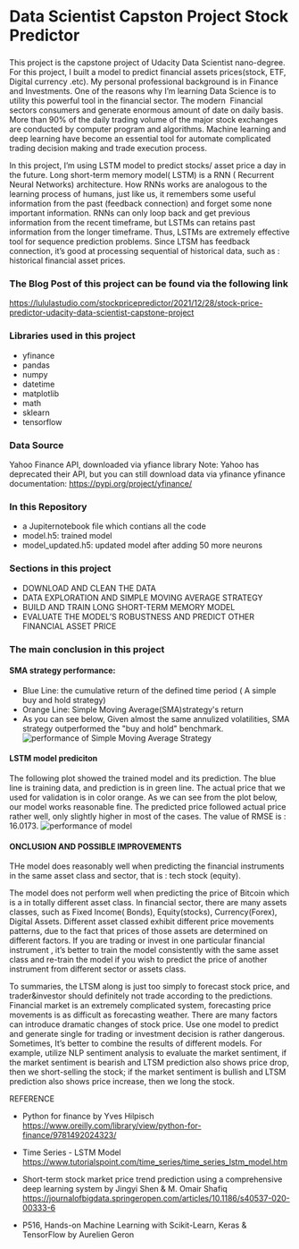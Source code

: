 # Data Scientist Capston Project Stock Predictor

###
This project is the capstone project of Udacity Data Scientist nano-degree. For this project, I built a model to predict financial assets  prices(stock, ETF, Digital currency .etc). My personal professional background is in Finance and Investments. One of the reasons why I’m learning Data Science is to utility this powerful tool in the financial sector. The modern  Financial sectors consumers and generate enormous amount of date on daily basis. More than 90% of the daily trading volume of the major stock exchanges are conducted by computer program and algorithms. Machine learning and deep learning have become an essential tool for automate complicated trading decision making and trade execution process.  

In this project, I’m using LSTM model to predict stocks/ asset price a day in the future. Long short-term memory model( LSTM) is a RNN ( Recurrent Neural Networks) architecture. How RNNs works are analogous to the learning process of humans, just like us, it remembers some useful information from the past (feedback connection) and forget some none important information. RNNs can only loop back and get previous information from the recent timeframe,  but LSTMs can retains past information from the longer timeframe. Thus, LSTMs are extremely effective tool for sequence prediction problems. Since LTSM has feedback connection, it’s good at processing sequential of  historical data, such as : historical financial asset prices.


### The Blog Post of this project can be found via the following link
https://lululastudio.com/stockpricepredictor/2021/12/28/stock-price-predictor-udacity-data-scientist-capstone-project

### Libraries used in this project

* yfinance 
* pandas 
* numpy 
* datetime 
* matplotlib
* math 
* sklearn
* tensorflow 

### Data Source 

Yahoo Finance API, downloaded via yfiance library 
Note: Yahoo has deprecated their API, but you can still download data via yfinance 
yfinance documentation: https://pypi.org/project/yfinance/

### In this Repository 

* a Jupiternotebook file which contians all the code
* model.h5: trained model 
* model_updated.h5: updated model after adding 50 more neurons

### Sections in this project 

* DOWNLOAD AND CLEAN THE DATA
* DATA EXPLORATION AND SIMPLE MOVING AVERAGE STRATEGY 
* BUILD AND TRAIN  LONG SHORT-TERM MEMORY MODEL 
* EVALUATE THE MODEL’S ROBUSTNESS AND  PREDICT OTHER  FINANCIAL ASSET PRICE



### The main conclusion in this project 
#### SMA strategy performance: 
* Blue Line: the cumulative return of the defined time period ( A simple buy and hold strategy)
* Orange Line: Simple Moving Average(SMA)strategy's return
* As you can see below, Given almost the same annulized volatilities, SMA strategy outperformed the "buy and hold" benchmark.
![performance of Simple Moving Average Strategy](https://images.squarespace-cdn.com/content/v1/5c193daf2971144ee8c71ea6/04db2290-2d18-4426-9200-89ba4355218a/download+%281%29.png?format=2500w)



#### LSTM model prediciton

The following plot showed the trained model and its prediction. The blue line is training data, and prediction is in green line. The actual price that we used for validation is in color orange.  As we can see from the plot below, our model works reasonable fine. The predicted price followed actual price rather well, only slightly higher in most of the cases. The value of RMSE is : 16.0173.
![performance of model](https://images.squarespace-cdn.com/content/v1/5c193daf2971144ee8c71ea6/163d4c52-74a4-42f7-b4a7-2ad0779c47ec/download+%284%29.png?format=2500w)


#### ONCLUSION AND POSSIBLE IMPROVEMENTS

THe model does reasonably well when predicting the financial instruments in the same asset class and sector, that is : tech stock (equity).  

The model does not perform well when predicting the price of Bitcoin which is a in totally different asset class. In financial sector, there are many assets classes, such as Fixed Income( Bonds), Equity(stocks), Currency(Forex), Digital Assets.  Different asset classed exhibit different price movements patterns, due to the fact that prices of those assets are determined on different factors. If you are trading or invest in one particular financial instrument , it’s better to train the model consistently with the same asset class and re-train the model if you wish to predict the price of another instrument from different sector or assets class. 

To summaries, the LTSM  along is just too simply to forecast stock price, and trader&investor should definitely not trade according to the predictions. Financial market is an extremely complicated system, forecasting price movements is as difficult as forecasting weather. There are many factors can introduce dramatic changes of stock price. Use one model to predict and generate single for trading or investment decision is rather dangerous. Sometimes, It’s better to combine the results of different models. For example, utilize NLP sentiment analysis to evaluate the market sentiment, if the market sentiment is bearish and LTSM prediction also shows price drop, then we short-selling the stock; if the market sentiment is bullish and LTSM prediction also shows price increase, then we long the stock. 


REFERENCE
* Python for finance by Yves Hilpisch https://www.oreilly.com/library/view/python-for-finance/9781492024323/

* Time Series - LSTM Model https://www.tutorialspoint.com/time_series/time_series_lstm_model.htm

* Short-term stock market price trend prediction using a comprehensive deep learning system by Jingyi Shen & M. Omair Shafiq https://journalofbigdata.springeropen.com/articles/10.1186/s40537-020-00333-6

* P516, Hands-on Machine Learning with Scikit-Learn, Keras & TensorFlow by Aurelien Geron 
